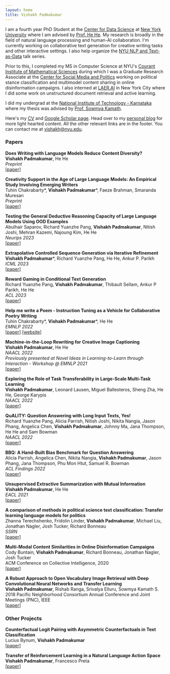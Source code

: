 ```yaml
---
layout: home
title: Vishakh Padmakumar 
---
```

I am a fourth year PhD Student at the [Center for Data Science](https://cds.nyu.edu/) at [New York University](https://www.nyu.edu/) where I am advised by [Prof. He He](https://hhexiy.github.io/). My research is broadly in the field of natural language processing and human-AI collaboration. I'm currently working on collaborative text generation for creative writing tasks and other interactive settings. I also help organize the [NYU NLP and Text-as-Data](https://cds.nyu.edu/text-data-speaker-series/) talk series. 

Prior to this, I completed my MS in Computer Science at NYU's [Courant Institute of Mathematical Sciences](https://cims.nyu.edu/) during which I was a Graduate Research Associate at the [Center for Social Media and Politics](https://csmapnyu.org/) working on political stance classification and multimodel content sharing in online disinformation campaigns. I also interned at [LAER.AI](http://laer.ai/) in New York City where I did some work on unstructured document retrieval and active learning. 

I did my undergrad at the [National Institute of Technology - Karnataka](https://www.nitk.ac.in/) where my thesis was advised by [Prof. Sowmya Kamath](https://infotech.nitk.ac.in/faculty/sowmya-kamath-s).

Here's my [CV](./assets/img/cv.pdf) and [Google Scholar page](https://scholar.google.com/citations?user=OeBKZ8AAAAAJ&hl=en&oi=ao). Head over to my [personal blog](https://paddyspen.wordpress.com/) for more light hearted content. All the other relevant links are in the footer. You can contact me at <vishakh@nyu.edu>. 

### Papers

**Does Writing with Language Models Reduce Content Diversity?** <br/>
**Vishakh Padmakumar**, He He <br/>
*Preprint* <br/>
\[[paper](https://arxiv.org/abs/2309.05196)\]  <br/>

**Creativity Support in the Age of Large Language Models: An Empirical Study Involving Emerging Writers** <br/>
Tuhin Chakrabarty\*, **Vishakh Padmakumar**\*, Faeze Brahman, Smaranda Muresan <br/>
*Preprint* <br/>
\[[paper](https://arxiv.org/abs/2309.12570)\]  <br/>

**Testing the General Deductive Reasoning Capacity of Large Language Models Using OOD Examples** <br/>
Abulhair Saparov, Richard Yuanzhe Pang, **Vishakh Padmakumar**, Nitish Joshi, Mehran Kazemi, Najoung Kim, He He <br/>
*Neurips 2023* <br/>
\[[paper](https://arxiv.org/abs/2305.15269)\]  <br/>

**Extrapolative Controlled Sequence Generation via Iterative Refinement** <br/>
**Vishakh Padmakumar**\*, Richard Yuanzhe Pang, He He, Ankur P. Parikh  <br/>
*ICML 2023* <br/>
\[[paper](https://arxiv.org/abs/2303.04562)\]  <br/>

**Reward Gaming in Conditional Text Generation** <br/>
Richard Yuanzhe Pang, **Vishakh Padmakumar**, Thibault Sellam, Ankur P Parikh, He He <br/>
*ACL 2023* <br/>
\[[paper](https://arxiv.org/abs/2211.08714)\]  <br/>

**Help me write a Poem - Instruction Tuning as a Vehicle for Collaborative Poetry Writing** <br/>
Tuhin Chakrabarty\*, **Vishakh Padmakumar**\*, He He  <br/>
*EMNLP 2022* <br/>
\[[paper](https://arxiv.org/abs/2210.13669)\] \[[website](https://copoet-emnlp.github.io/)\]  <br/>

**Machine-in-the-Loop Rewriting for Creative Image Captioning** <br/>
**Vishakh Padmakumar**, He He  <br/>
*NAACL 2022* <br/>
*Previously presented at Novel Ideas in Learning-to-Learn through Interaction - Workshop @ EMNLP 2021*  <br/>
\[[paper](https://arxiv.org/abs/2111.04193)\]  <br/>

**Exploring the Role of Task Transferability in Large-Scale Multi-Task Learning** <br/>
**Vishakh Padmakumar**, Leonard Lausen, Miguel Ballesteros, Sheng Zha, He He, George Karypis <br/>
*NAACL 2022* <br/>
\[[paper](https://arxiv.org/abs/2204.11117)\]  <br/>

**QuALITY: Question Answering with Long Input Texts, Yes!** <br/>
Richard Yuanzhe Pang, Alicia Parrish, Nitish Joshi, Nikita Nangia, Jason Phang, Angelica Chen, **Vishakh Padmakumar**, Johnny Ma, Jana Thompson, He He and Sam Bowman <br/>
*NAACL 2022*  <br/>
\[[paper](https://arxiv.org/abs/2112.08608)\]  <br/>

**BBQ: A Hand-Built Bias Benchmark for Question Answering** <br/>
Alicia Parrish, Angelica Chen, Nikita Nangia, **Vishakh Padmakumar**, Jason Phang, Jana Thompson, Phu Mon Htut, Samuel R. Bowman  <br/>
*ACL Findings 2022*  <br/>
\[[paper](https://arxiv.org/abs/2110.08193)\]  <br/>

**Unsupervised Extractive Summarization with Mutual Information** <br/>
**Vishakh Padmakumar**, He He  <br/>
*EACL 2021*  <br/>
\[[paper](https://arxiv.org/abs/2102.06272)\]  <br/>

**A comparison of methods in political science text classification: Transfer learning language models for politics**  <br/>
Zhanna Terechshenko, Fridolin Linder, **Vishakh Padmakumar**, Michael Liu, Jonathan Nagler, Josh Tucker, Richard Bonneau  <br/>
*SSRN*  <br/>
\[[paper](https://papers.ssrn.com/sol3/papers.cfm?abstract_id=3724644)\]  <br/>

**Multi-Modal Content Similarities in Online Disinformation Campaigns**  <br/>
Cody Buntain, **Vishakh Padmakumar**, Richard Bonneau, Jonathan Nagler, Josh Tucker  <br/>
ACM Conference on Collective Intelligence, 2020  <br/>
\[[paper](http://brandlane.dk/ci/2020/wa_files/68%20artificial%20dissimilarity.%20multi-modal%20content%20similarities%20in%20online%20campaigns.pdf)\]  <br/>

**A Robust Approach to Open Vocabulary Image Retrieval with Deep Convolutional Neural Networks and Transfer Learning**  <br/>
**Vishakh Padmakumar**, Rishab Ranga, Srivalya Elluru, Sowmya Kamath S.  <br/>
2018 Pacific Neighborhood Consortium Annual Conference and Joint Meetings (PNC), IEEE  <br/>
\[[paper](https://ieeexplore.ieee.org/document/8579473)\]  <br/>

### Other Projects 

**Counterfactual Logit Pairing with Asymmetric Counterfactuals in Text Classification** <br/>
Lucius Bynum, **Vishakh Padmakumar** <br/>
\[[paper](https://drive.google.com/file/d/1YwcdibxCl0z85LqtBqqWLkQ351rjeMcW/view?usp=sharing)\]  <br/>

**Transfer of Reinforcement Learning in a Natural Language Action Space**  <br/>
**Vishakh Padmakumar**, Francesco Preta  <br/>
\[[paper](https://drive.google.com/file/d/0B3oSiqIGgDjMRUVaVF9Gclk3Z2wwWUp4TGFxODhiZzYwWE1B/view?usp=sharing)\]  <br/>

